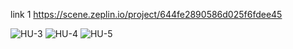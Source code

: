 
link 1 
https://scene.zeplin.io/project/644fe2890586d025f6fdee45

![HU-3](https://github.com/ValenParaguatey/DEV006-social-network/blob/main/src/assets/readme/HU%203.png?raw=true)
![HU-4](https://github.com/ValenParaguatey/DEV006-social-network/blob/main/src/assets/readme/HU%204.png?raw=true)
![HU-5](https://github.com/ValenParaguatey/DEV006-social-network/blob/main/src/assets/readme/HU%205.png?raw=true)